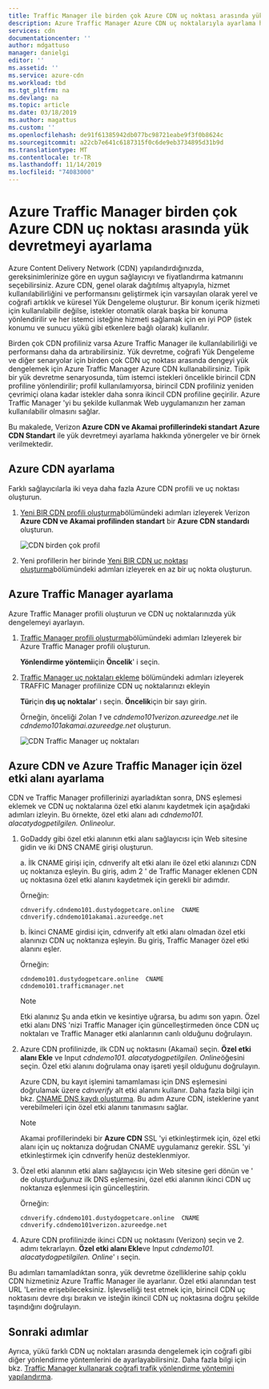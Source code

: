 ```yaml
---
title: Traffic Manager ile birden çok Azure CDN uç noktası arasında yük devretme
description: Azure Traffic Manager Azure CDN uç noktalarıyla ayarlama hakkında bilgi edinin.
services: cdn
documentationcenter: ''
author: mdgattuso
manager: danielgi
editor: ''
ms.assetid: ''
ms.service: azure-cdn
ms.workload: tbd
ms.tgt_pltfrm: na
ms.devlang: na
ms.topic: article
ms.date: 03/18/2019
ms.author: magattus
ms.custom: ''
ms.openlocfilehash: de91f61385942db077bc98721eabe9f3f0b8624c
ms.sourcegitcommit: a22cb7e641c6187315f0c6de9eb3734895d31b9d
ms.translationtype: MT
ms.contentlocale: tr-TR
ms.lasthandoff: 11/14/2019
ms.locfileid: "74083000"
---
```

# <a name="set-up-failover-across-multiple-azure-cdn-endpoints-with-azure-traffic-manager"></a>Azure Traffic Manager birden çok Azure CDN uç noktası arasında yük devretmeyi ayarlama

Azure Content Delivery Network (CDN) yapılandırdığınızda, gereksinimlerinize göre en uygun sağlayıcıyı ve fiyatlandırma katmanını seçebilirsiniz. Azure CDN, genel olarak dağıtılmış altyapıyla, hizmet kullanılabilirliğini ve performansını geliştirmek için varsayılan olarak yerel ve coğrafi artıklık ve küresel Yük Dengeleme oluşturur. Bir konum içerik hizmeti için kullanılabilir değilse, istekler otomatik olarak başka bir konuma yönlendirilir ve her istemci isteğine hizmeti sağlamak için en iyi POP (istek konumu ve sunucu yükü gibi etkenlere bağlı olarak) kullanılır. 
 
Birden çok CDN profiliniz varsa Azure Traffic Manager ile kullanılabilirliği ve performansı daha da artırabilirsiniz. Yük devretme, coğrafi Yük Dengeleme ve diğer senaryolar için birden çok CDN uç noktası arasında dengeyi yük dengelemek için Azure Traffic Manager Azure CDN kullanabilirsiniz. Tipik bir yük devretme senaryosunda, tüm istemci istekleri öncelikle birincil CDN profiline yönlendirilir; profil kullanılamıyorsa, birincil CDN profiliniz yeniden çevrimiçi olana kadar istekler daha sonra ikincil CDN profiline geçirilir. Azure Traffic Manager 'yi bu şekilde kullanmak Web uygulamanızın her zaman kullanılabilir olmasını sağlar. 

Bu makalede, Verizon **Azure CDN ve Akamai profillerindeki standart** **Azure CDN Standart** ile yük devretmeyi ayarlama hakkında yönergeler ve bir örnek verilmektedir.

## <a name="set-up-azure-cdn"></a>Azure CDN ayarlama 
Farklı sağlayıcılarla iki veya daha fazla Azure CDN profili ve uç noktası oluşturun.

1. [Yeni BIR CDN profili oluşturma](cdn-create-new-endpoint.md#create-a-new-cdn-profile)bölümündeki adımları izleyerek Verizon **Azure CDN ve Akamai profilinden standart** bir **Azure CDN standardı** oluşturun.
 
   ![CDN birden çok profil](./media/cdn-traffic-manager/cdn-multiple-profiles.png)

2. Yeni profillerin her birinde [Yeni BIR CDN uç noktası oluşturma](cdn-create-new-endpoint.md#create-a-new-cdn-endpoint)bölümündeki adımları izleyerek en az bir uç nokta oluşturun.

## <a name="set-up-azure-traffic-manager"></a>Azure Traffic Manager ayarlama
Azure Traffic Manager profili oluşturun ve CDN uç noktalarınızda yük dengelemeyi ayarlayın. 

1. [Traffic Manager profili oluşturma](https://docs.microsoft.com/azure/traffic-manager/traffic-manager-create-profile)bölümündeki adımları Izleyerek bir Azure Traffic Manager profili oluşturun. 

    **Yönlendirme yöntemi**için **Öncelik**' i seçin.

2. [Traffic Manager uç noktaları ekleme](https://docs.microsoft.com/azure/traffic-manager/traffic-manager-create-profile#add-traffic-manager-endpoints) bölümündeki adımları izleyerek TRAFFIC Manager profilinize CDN uç noktalarınızı ekleyin

    **Tür**için **dış uç noktalar**' ı seçin. **Öncelik**için bir sayı girin.

    Örneğin, önceliği *2*olan *1* ve *cdndemo101verizon.azureedge.net* ile *cdndemo101akamai.azureedge.net* oluşturun.

   ![CDN Traffic Manager uç noktaları](./media/cdn-traffic-manager/cdn-traffic-manager-endpoints.png)


## <a name="set-up-custom-domain-on-azure-cdn-and-azure-traffic-manager"></a>Azure CDN ve Azure Traffic Manager için özel etki alanı ayarlama
CDN ve Traffic Manager profillerinizi ayarladıktan sonra, DNS eşlemesi eklemek ve CDN uç noktalarına özel etki alanını kaydetmek için aşağıdaki adımları izleyin. Bu örnekte, özel etki alanı adı *cdndemo101. alacatydogpetilgilen. Online*olur.

1. GoDaddy gibi özel etki alanının etki alanı sağlayıcısı için Web sitesine gidin ve iki DNS CNAME girişi oluşturun. 

    a. İlk CNAME girişi için, cdnverify alt etki alanı ile özel etki alanınızı CDN uç noktanıza eşleyin. Bu giriş, adım 2 ' de Traffic Manager eklenen CDN uç noktasına özel etki alanını kaydetmek için gerekli bir adımdır.

      Örneğin: 

      `cdnverify.cdndemo101.dustydogpetcare.online  CNAME  cdnverify.cdndemo101akamai.azureedge.net`  

    b. İkinci CNAME girdisi için, cdnverify alt etki alanı olmadan özel etki alanınızı CDN uç noktanıza eşleyin. Bu giriş, Traffic Manager özel etki alanını eşler. 

      Örneğin: 
      
      `cdndemo101.dustydogpetcare.online  CNAME  cdndemo101.trafficmanager.net`   

    > [!NOTE]
    > Etki alanınız Şu anda etkin ve kesintiye uğrarsa, bu adımı son yapın. Özel etki alanı DNS 'nizi Traffic Manager için güncelleştirmeden önce CDN uç noktaları ve Traffic Manager etki alanlarının canlı olduğunu doğrulayın.
    >


2.  Azure CDN profilinizde, ilk CDN uç noktasını (Akamai) seçin. **Özel etki alanı Ekle** ve Input *cdndemo101. alacatydogpetilgilen. Online*öğesini seçin. Özel etki alanını doğrulama onay işareti yeşil olduğunu doğrulayın. 

    Azure CDN, bu kayıt işlemini tamamlaması için DNS eşlemesini doğrulamak üzere *cdnverify* alt etki alanını kullanır. Daha fazla bilgi için bkz. [CNAME DNS kaydı oluşturma](cdn-map-content-to-custom-domain.md#create-a-cname-dns-record). Bu adım Azure CDN, isteklerine yanıt verebilmeleri için özel etki alanını tanımasını sağlar.
    
    > [!NOTE]
    > Akamai profillerindeki bir **Azure CDN** SSL 'yi etkinleştirmek için, özel etki alanı için uç noktanıza doğrudan CNAME uygulamanız gerekir. SSL 'yi etkinleştirmek için cdnverify henüz desteklenmiyor. 
    >

3.  Özel etki alanının etki alanı sağlayıcısı için Web sitesine geri dönün ve ' de oluşturduğunuz ilk DNS eşlemesini, özel etki alanının ikinci CDN uç noktanıza eşlenmesi için güncelleştirin.
                             
    Örneğin: 

    `cdnverify.cdndemo101.dustydogpetcare.online  CNAME  cdnverify.cdndemo101verizon.azureedge.net`  

4. Azure CDN profilinizde ikinci CDN uç noktasını (Verizon) seçin ve 2. adımı tekrarlayın. **Özel etki alanı Ekle**ve Input *cdndemo101. alacatydogpetilgilen. Online*' ı seçin.
 
Bu adımları tamamladıktan sonra, yük devretme özelliklerine sahip çoklu CDN hizmetiniz Azure Traffic Manager ile ayarlanır. Özel etki alanından test URL 'Lerine erişebileceksiniz. İşlevselliği test etmek için, birincil CDN uç noktasını devre dışı bırakın ve isteğin ikincil CDN uç noktasına doğru şekilde taşındığını doğrulayın. 

## <a name="next-steps"></a>Sonraki adımlar
Ayrıca, yükü farklı CDN uç noktaları arasında dengelemek için coğrafi gibi diğer yönlendirme yöntemlerini de ayarlayabilirsiniz. Daha fazla bilgi için bkz. [Traffic Manager kullanarak coğrafi trafik yönlendirme yöntemini yapılandırma](https://docs.microsoft.com/azure/traffic-manager/traffic-manager-configure-geographic-routing-method).



